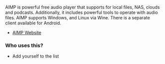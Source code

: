 AIMP is powerful free audio player that supports for local files, NAS, clouds and podcasts. Additionally, it includes powerful tools to operate with audio files. AIMP supports Windows, and Linux via Wine. There is a separate client available for Android.

* [AIMP Website](https://www.aimp.ru/)

### Who uses this?

* Add yourself to the list
